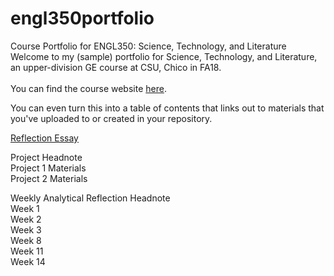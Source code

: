 # engl350portfolio
Course Portfolio for ENGL350: Science, Technology, and Literature
Welcome to my (sample) portfolio for Science, Technology, and Literature, an upper-division GE course at CSU, Chico in FA18.<br>
<br>
You can find the course website [here](https://engl350.tumblr.com/).

You can even turn this into a table of contents that links out to materials that you've uploaded to or created in your repository.
      
[Reflection Essay](engl350portfolio.reflection.txt)

Project Headnote<br>
Project 1 Materials<br>
Project 2 Materials<br>

Weekly Analytical Reflection Headnote<br>
Week 1<br>
Week 2<br>
Week 3<br>
Week 8<br>
Week 11<br>
Week 14<br>
